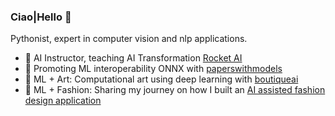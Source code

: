 ### Ciao|Hello 👋


Pythonist, expert in computer vision and nlp applications. 
- 🚀 AI Instructor, teaching AI Transformation [Rocket AI](https://www.youtube.com/channel/UCFhdOUPyDfSPvjX1FPYsPJQ)
- 🔵 Promoting ML interoperability ONNX with [paperswithmodels](https://paperswithmodels.crd.co)
- 🎨 ML + Art: Computational art using deep learning with [boutiqueai](https://boutiqueai.medium.com/uncovering-da-vincis-secrets-with-deep-learning-28ad141c2b1d)
- 👗 ML + Fashion: Sharing my journey on how I built an [AI assisted fashion design application](https://boutiqueai.medium.com/artificial-intelligence-system-for-fashion-design-image-generation-d9eca8f54c76)  




